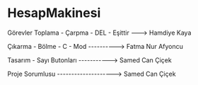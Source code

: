 # HesapMakinesi
Görevler 
Toplama - Çarpma - DEL - Eşittir ---> Hamdiye Kaya

Çıkarma - Bölme - C - Mod ----------> Fatma Nur Afyoncu

Tasarım - Sayı Butonları -----------> Samed Can Çiçek

Proje Sorumlusu --------------------> Samed Can Çiçek
